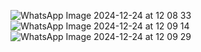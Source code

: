 ![WhatsApp Image 2024-12-24 at 12 08 33](https://github.com/user-attachments/assets/4057a2ef-4ed5-4539-81f1-5ba450e19541)
![WhatsApp Image 2024-12-24 at 12 09 14](https://github.com/user-attachments/assets/b0899a28-0962-44a7-9076-58e2b0ec5ed1)
![WhatsApp Image 2024-12-24 at 12 09 29](https://github.com/user-attachments/assets/5ce1eb56-395b-43e9-ad87-5d73c36828af)
